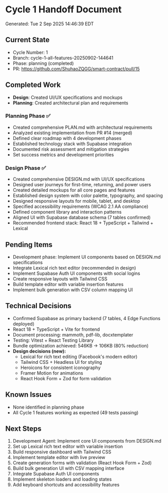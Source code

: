 # Cycle 1 Handoff Document

Generated: Tue  2 Sep 2025 14:46:39 EDT

## Current State
- Cycle Number: 1
- Branch: cycle-1-all-features-20250902-144641
- Phase: planning (completed)
- PR: https://github.com/ShuhaoZQGG/smart-contract/pull/15

## Completed Work
<!-- Updated by each agent as they complete their phase -->
- **Design**: Created UI/UX specifications and mockups
- **Planning**: Created architectural plan and requirements
### Planning Phase ✅
- Created comprehensive PLAN.md with architectural requirements
- Analyzed existing implementation from PR #14 (merged)
- Defined clear roadmap with 4 development phases
- Established technology stack with Supabase integration
- Documented risk assessment and mitigation strategies
- Set success metrics and development priorities

### Design Phase ✅
- Created comprehensive DESIGN.md with UI/UX specifications
- Designed user journeys for first-time, returning, and power users
- Created detailed mockups for all core pages and features
- Established design system with color palette, typography, and spacing
- Designed responsive layouts for mobile, tablet, and desktop
- Specified accessibility requirements (WCAG 2.1 AA compliance)
- Defined component library and interaction patterns
- Aligned UI with Supabase database schema (7 tables confirmed)
- Recommended frontend stack: React 18 + TypeScript + Tailwind + Lexical

## Pending Items
<!-- Items that need attention in the next phase or cycle -->
- Development phase: Implement UI components based on DESIGN.md specifications
- Integrate Lexical rich text editor (recommended in design)
- Implement Supabase Auth UI components with social logins
- Create responsive layouts with Tailwind CSS
- Build template editor with variable insertion features
- Implement bulk generation with CSV column mapping UI

## Technical Decisions
<!-- Important technical decisions made during this cycle -->
- Confirmed Supabase as primary backend (7 tables, 4 Edge Functions deployed)
- React 18 + TypeScript + Vite for frontend
- Document processing: mammoth, pdf-lib, docxtemplater
- Testing: Vitest + React Testing Library
- Bundle optimization achieved: 546KB → 106KB (80% reduction)
- **Design decisions (new):**
  - Lexical for rich text editing (Facebook's modern editor)
  - Tailwind CSS + Headless UI for styling
  - Heroicons for consistent iconography
  - Framer Motion for animations
  - React Hook Form + Zod for form validation

## Known Issues
<!-- Issues discovered but not yet resolved -->
- None identified in planning phase
- All Cycle 1 features working as expected (49 tests passing)

## Next Steps
<!-- Clear action items for the next agent/cycle -->
1. Development Agent: Implement core UI components from DESIGN.md
2. Set up Lexical rich text editor with variable insertion
3. Build responsive dashboard with Tailwind CSS
4. Implement template editor with live preview
5. Create generation forms with validation (React Hook Form + Zod)
6. Build bulk generation UI with CSV mapping interface
7. Integrate Supabase Auth UI components
8. Implement skeleton loaders and loading states
9. Add keyboard shortcuts and accessibility features

